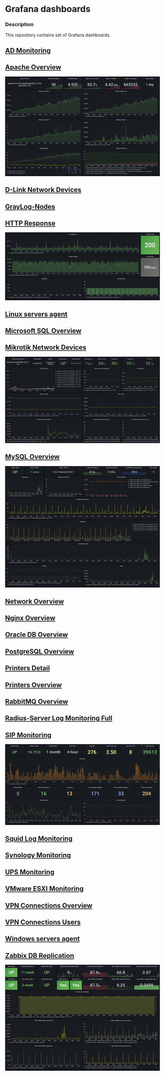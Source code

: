 # Grafana dashboards
### Description  
This repository contains set of Grafana dashboards.   
## [AD Monitoring](https://github.com/lion896/Grafana/blob/main/dashboards/AD%20Monitoring-1693995940464.json)
## [Apache Overview](https://github.com/lion896/Grafana/blob/main/dashboards/Apache%20Overview-1693995954365.json)  
![](https://github.com/lion896/Grafana/blob/main/images/apache.png) 
## [D-Link Network Devices](https://github.com/lion896/Grafana/blob/main/dashboards/D-Link%20Network%20Devices-1693995960983.json)
## [GrayLog-Nodes](https://github.com/lion896/Grafana/blob/main/dashboards/GrayLog-Nodes-1693995967387.json)  
## [HTTP Response](https://github.com/lion896/Grafana/blob/main/dashboards/HTTP%20Response-1693995982339.json)  
![](https://github.com/lion896/Grafana/blob/main/images/http.png) 
## [Linux servers agent](https://github.com/lion896/Grafana/blob/main/dashboards/Linux%20servers%20agent-1693995989518.json)  
## [Microsoft SQL Overview](https://github.com/lion896/Grafana/blob/main/dashboards/Microsoft%20SQL%20Overview-1693995997518.json)  
## [Mikrotik Network Devices](https://github.com/lion896/Grafana/blob/main/dashboards/Mikrotik%20Network%20Devices-1693996005680.json)  
![](https://github.com/lion896/Grafana/blob/main/images/mikrotik.png)
## [MySQL Overview](https://github.com/lion896/Grafana/blob/main/dashboards/MySQL%20Overview-1693996024010.json)  
![](https://github.com/lion896/Grafana/blob/main/images/mysql.png)  
## [Network Overview](https://github.com/lion896/Grafana/blob/main/dashboards/Network%20Overview-1693996030806.json)  
## [Nginx Overview](https://github.com/lion896/Grafana/blob/main/dashboards/Nginx%20Overview-1693996039461.json)  
## [Oracle DB Overview](https://github.com/lion896/Grafana/blob/main/dashboards/Oracle%20DB%20Overview-1693996052247.json)
## [PostgreSQL Overview](https://github.com/lion896/Grafana/blob/main/dashboards/PostgreSQL%20Overview-1693996062871.json)  
## [Printers Detail](https://github.com/lion896/Grafana/blob/main/dashboards/Printers%20Detail-1693996070383.json)  
## [Printers Overview](https://github.com/lion896/Grafana/blob/main/dashboards/Printers%20Overview-1693996078364.json)  
## [RabbitMQ Overview](https://github.com/lion896/Grafana/blob/main/dashboards/RabbitMQ%20Overview-1693996085926.json)  
## [Radius-Server Log Monitoring Full](https://github.com/lion896/Grafana/blob/main/dashboards/Radius-Server%20Log%20Monitoring%20Full-1693996096997.json)    
## [SIP Monitoring](https://github.com/lion896/Grafana/blob/main/dashboards/SIP%20Monitoring-1693996111622.json)  
![](https://github.com/lion896/Grafana/blob/main/images/sip.png)  
## [Squid Log Monitoring](https://github.com/lion896/Grafana/blob/main/dashboards/Squid%20Log%20Monitoring-1693472337304.json)  
## [Synology Monitoring](https://github.com/lion896/Grafana/blob/main/dashboards/Synology%20Monitoring-1693996122345.json)  
## [UPS Monitoring](https://github.com/lion896/Grafana/blob/main/dashboards/UPS%20Monitoring-1693996131691.json)  
## [VMware ESXI Monitoring](https://github.com/lion896/Grafana/blob/main/dashboards/VMware%20ESXI%20Monitoring-1693996140195.json)  
## [VPN Connections Overview](https://github.com/lion896/Grafana/blob/main/dashboards/VPN%20Connections%20Overview-1693996149101.json)    
## [VPN Connections Users](https://github.com/lion896/Grafana/blob/main/dashboards/VPN%20Connections%20Users-1693996157693.json)  
## [Windows servers agent](https://github.com/lion896/Grafana/blob/main/dashboards/Windows%20servers%20agent-1693996167742.json)  
## [Zabbix DB Replication](https://github.com/lion896/Grafana/blob/main/dashboards/Zabbix%20DB%20Replication-1693996176398.json)  
![](https://github.com/lion896/Grafana/blob/main/images/zabbix.png)

